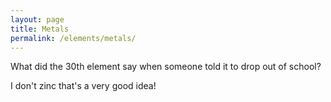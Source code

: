 ```yaml
---
layout: page
title: Metals
permalink: /elements/metals/
---
```


What did the 30th element say when someone told it to drop out of school?

I don't zinc that's a very good idea!